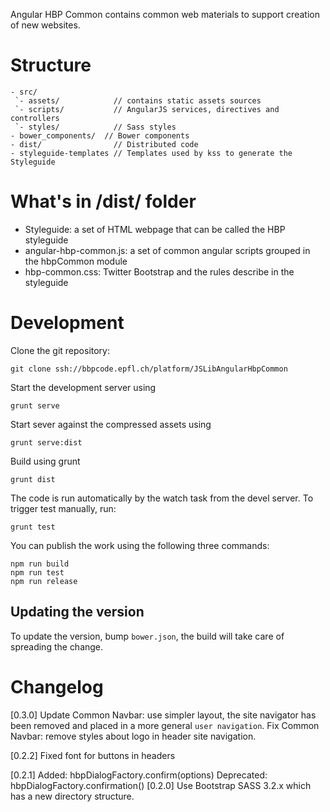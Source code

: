 Angular HBP Common contains common web materials to support creation of
new websites.

Structure
=========

```
- src/
 `- assets/            // contains static assets sources
 `- scripts/           // AngularJS services, directives and controllers
 `- styles/            // Sass styles
- bower_components/  // Bower components
- dist/                // Distributed code
- styleguide-templates // Templates used by kss to generate the Styleguide
```

What's in /dist/ folder
=======================

- Styleguide: a set of HTML webpage that can be called the HBP styleguide
- angular-hbp-common.js: a set of common angular scripts grouped in the hbpCommon module
- hbp-common.css: Twitter Bootstrap and the rules describe in the styleguide

Development
===========

Clone the git repository:

```
git clone ssh://bbpcode.epfl.ch/platform/JSLibAngularHbpCommon
```

Start the development server using

```grunt serve```

Start sever against the compressed assets using

```grunt serve:dist```

Build using grunt

```grunt dist```

The code is run automatically by the watch task from the devel server. To
trigger test manually, run:

```grunt test```

You can publish the work using the following three commands:

```
npm run build
npm run test
npm run release
```

Updating the version
--------------------
To update the version, bump `bower.json`, the build will take care of spreading
the change.

Changelog
=========

[0.3.0]  Update Common Navbar: use simpler layout, the site navigator has been
            removed and placed in a more general `user navigation`.
         Fix Common Navbar: remove styles about logo in header site navigation.

[0.2.2]  Fixed font for buttons in headers

[0.2.1]  Added: hbpDialogFactory.confirm(options)
         Deprecated: hbpDialogFactory.confirmation()
[0.2.0]  Use Bootstrap SASS 3.2.x which has a new directory structure.
